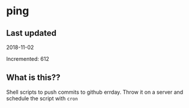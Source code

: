 # ping

## Last updated
2018-11-02

Incremented: 612

## What is this??
Shell scripts to push commits to github errday. Throw it on a server and schedule the script with `cron`

